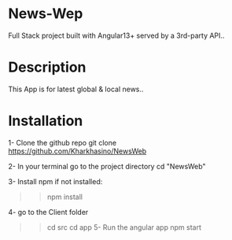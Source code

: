 # News-Wep

Full Stack project built with Angular13+ served by a 3rd-party API..

# Description 

This App is for latest global & local news..

# Installation

1- Clone the github repo git clone https://github.com/Kharkhasino/NewsWeb

2- In your terminal go to the project directory cd "NewsWeb"

3- Install npm if not installed:

>>npm install

4- go to the Client folder

>>cd src
>>cd app
5- Run the angular app npm start
